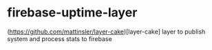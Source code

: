 # firebase-uptime-layer

(https://github.com/mattinsler/layer-cake)[layer-cake] layer to publish system and process stats to firebase
